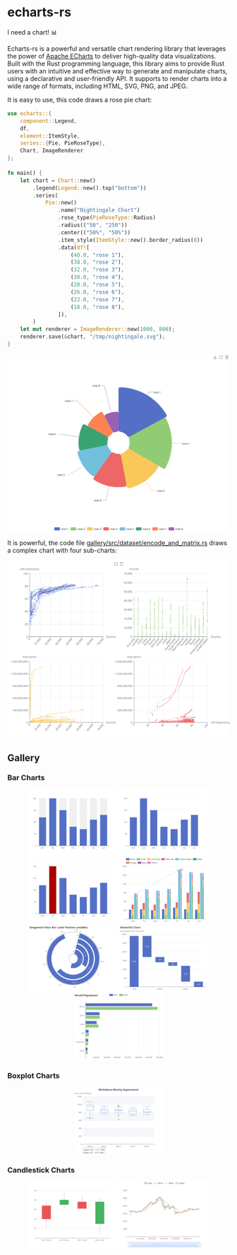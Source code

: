 # echarts-rs

I need a chart! 📊

Echarts-rs is a powerful and versatile chart rendering library that leverages the power of [Apache ECharts](https://echarts.apache.org/en/index.html) to deliver high-quality data visualizations. Built with the Rust programming language, this library aims to provide Rust users with an intuitive and effective way to generate and manipulate charts, using a declarative and user-friendly API. It supports to render charts into a wide range of formats, including HTML, SVG, PNG, and JPEG.

It is easy to use, this code draws a rose pie chart:

```rs
use echarts::{
    component::Legend,
    df,
    element::ItemStyle,
    series::{Pie, PieRoseType},
    Chart, ImageRenderer
};

fn main() {
    let chart = Chart::new()
        .legend(Legend::new().top("bottom"))
        .series(
            Pie::new()
                .name("Nightingale Chart")
                .rose_type(PieRoseType::Radius)
                .radius(("50", "250"))
                .center(("50%", "50%"))
                .item_style(ItemStyle::new().border_radius(8))
                .data(df![
                    (40.0, "rose 1"),
                    (38.0, "rose 2"),
                    (32.0, "rose 3"),
                    (30.0, "rose 4"),
                    (28.0, "rose 5"),
                    (26.0, "rose 6"),
                    (22.0, "rose 7"),
                    (18.0, "rose 8"),
                ]),
        )
    let mut renderer = ImageRenderer::new(1000, 800);
    renderer.save(&chart, "/tmp/nightingale.svg");
}
```

![](img/nightingale.svg)

It is powerful, the code file [gallery/src/dataset/encode_and_matrix.rs](./gallery/src/dataset/encode_and_matrix.rs) draws a complex chart with four sub-charts:

![](img/encode-and-matrix.svg)

## Gallery

### Bar Charts

<div align="center">
<a href="./gallery/src/bar/bar_with_background.rs"><img src="./img/bar/bar_with_background.svg" width="40%" alt="bar with background" /></a>
<a href="./gallery/src/bar/basic_bar.rs"><img src="./img/bar/basic_bar.svg" width="40%" alt="basic bar" /></a>
<a href="./gallery/src/bar/set_style_of_single_bar.rs"><img src="./img/bar/set_style_of_single_bar.svg" width="40%" alt="set style of single bar" /></a>
<a href="./gallery/src/bar/stacked_column.rs"><img src="./img/bar/stacked_column.svg" width="40%" alt="stacked column" /></a>
<a href="./gallery/src/bar/tangential_polar_bar.rs"><img src="./img/bar/tangential_polar_bar.svg" width="40%" alt="tangential polar bar" /></a>
<a href="./gallery/src/bar/waterfall.rs"><img src="./img/bar/waterfall.svg" width="40%" alt="waterfall" /></a>
<a href="./gallery/src/bar/world_population.rs"><img src="./img/bar/world_population.svg" width="40%" alt="world population" /></a>
</div>

### Boxplot Charts

<div align="center">
<a href="./gallery/src/boxplot/boxplot_light_velocity.rs"><img src="./img/boxplot/boxplot_light_velocity.svg" width="40%" alt="boxplot light velocity" /></a>
</div>

### Candlestick Charts

<div align="center">
<a href="./gallery/src/candlestick/basic_candlestick.rs"><img src="./img/candlestick/basic_candlestick.svg" width="40%" alt="basic candlestick" /></a>
<a href="./gallery/src/candlestick/shanghai_index.rs"><img src="./img/candlestick/shanghai_index.svg" width="40%" alt="shanghai_index" /></a>
</div>
